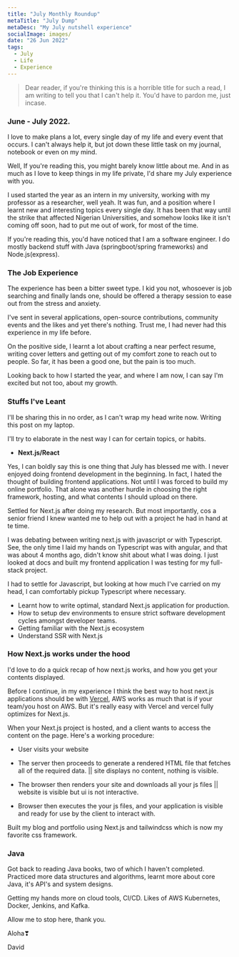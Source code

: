 ```yaml
---
title: "July Monthly Roundup"
metaTitle: "July Dump"
metaDesc: "My July nutshell experience"
socialImage: images/
date: "26 Jun 2022"
tags:
  - July
  - Life
  - Experience
---
```


> Dear reader, if you're thinking this is a horrible title for such a read, I am writing to tell you that I can't help it. You'd have to pardon me, just incase.



### June - July 2022.

I love to make plans a lot, every single day of my life and every event that occurs. I can't always help it, but jot down these little task on my journal, notebook or even on my mind.

Well, If you're reading this, you might barely know little about me. And in as much as I love to keep things in my life private, I'd share my July experience with you.


I used started the year as an intern in my university, working with my professor as a researcher, well yeah. It was fun, and a position where I learnt new and interesting topics every single day. It has been that way until the strike that affected Nigerian Universities, and somehow looks like it isn't coming off soon, had to put me out of work, for most of the time.


If you're reading this, you'd have noticed that I am a software engineer. I do mostly backend stuff with Java (springboot/spring frameworks) and Node.js(express).


### The Job Experience

The experience has been a bitter sweet type. I kid you not, whosoever is job searching and finally lands one, should be offered a therapy session to ease out from the stress and anxiety.

I've sent in several applications, open-source contributions, community events and the likes and yet there's nothing. Trust me, I had never had this experience in my life before.


On the positive side, I learnt a lot about crafting a near perfect resume, writing cover letters and getting out of my comfort zone to reach out to people. So far, it has been a good one, but the pain is too much.

Looking back to how I started the year, and where I am now, I can say I'm excited but not too, about my growth.


### Stuffs I've Leant

I'll be sharing this in no order, as I can't wrap my head write now. Writing this post on my laptop.

I'll try to elaborate in the nest way I can for certain topics, or habits.


- **Next.js/React**

Yes, I can boldly say this is one thing that July has blessed me with. I never enjoyed doing frontend development in the beginning. In fact, I hated the thought of building frontend applications. Not until I was forced to build my online portfolio. That alone was another hurdle in choosing the right framework, hosting, and what contents I should upload on there.

Settled for Next.js after doing my research. But most importantly, cos a senior friend I knew wanted me to help out with a project he had in hand at te time.

I was debating between writing next.js with javascript or with Typescript. See, the only time I laid my hands on Typescript was with angular, and that was about 4 months ago, didn't know shit about what I was doing. I just looked at docs and built my frontend application I was testing for my full-stack project.

I had to settle for Javascript, but looking at how much I've carried on my head, I can comfortably pickup Typescript where necessary.

- Learnt how to write optimal, standard Next.js application for production.
- How to setup dev environments to ensure strict software development cycles amongst developer teams.
- Getting familiar with the Next.js ecosystem
- Understand SSR with Next.js


### How Next.js works under the hood

I'd love to do a quick recap of how next.js works, and how you get your contents displayed.

Before I continue, in my experience I think the best way to host next.js applications should be with [Vercel](https://vercel.com), AWS works as much that is if your team/you host on AWS. But it's really easy with Vercel and vercel fully optimizes for Next.js.

When your Next.js project is hosted, and a client wants to access the content on the page. Here's a working procedure:

- User visits your website
- The server then proceeds to generate a rendered HTML file that fetches all of the required data. || site displays no content, nothing is visible.

- The browser then renders your site and downloads all your js files || website is visible but ui is not interactive.

- Browser then executes the your js files, and your application is visible and ready for use by the client to interact with.

Built my blog and portfolio using Next.js and tailwindcss which is now my favorite css framework.


### Java

Got back to reading Java books, two of which I haven't completed. Practiced more data structures and algorithms, learnt more about core Java, it's API's and system designs. 

Getting my hands more on cloud tools, CI/CD. Likes of AWS Kubernetes, Docker, Jenkins, and Kafka.

Allow me to stop here, thank you.

Aloha❣

David